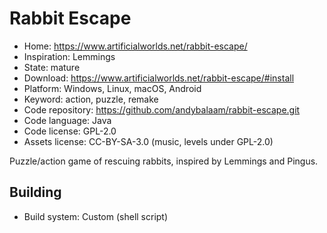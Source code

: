 # Rabbit Escape

- Home: https://www.artificialworlds.net/rabbit-escape/
- Inspiration: Lemmings
- State: mature
- Download: https://www.artificialworlds.net/rabbit-escape/#install
- Platform: Windows, Linux, macOS, Android
- Keyword: action, puzzle, remake
- Code repository: https://github.com/andybalaam/rabbit-escape.git
- Code language: Java
- Code license: GPL-2.0
- Assets license: CC-BY-SA-3.0 (music, levels under GPL-2.0)

Puzzle/action game of rescuing rabbits, inspired by Lemmings and Pingus.

## Building

- Build system: Custom (shell script)
